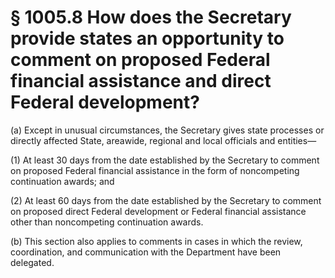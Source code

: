# § 1005.8   How does the Secretary provide states an opportunity to comment on proposed Federal financial assistance and direct Federal development?

(a) Except in unusual circumstances, the Secretary gives state processes or directly affected State, areawide, regional and local officials and entities—


(1) At least 30 days from the date established by the Secretary to comment on proposed Federal financial assistance in the form of noncompeting continuation awards; and 


(2) At least 60 days from the date established by the Secretary to comment on proposed direct Federal development or Federal financial assistance other than noncompeting continuation awards.


(b) This section also applies to comments in cases in which the review, coordination, and communication with the Department have been delegated.




